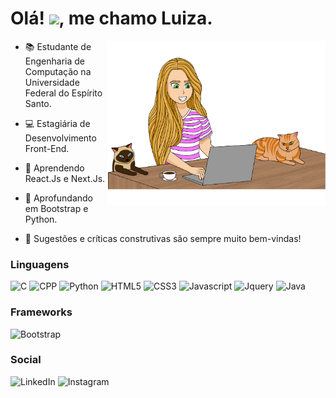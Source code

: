 <h1 align="left">
   Olá! <img src="https://raw.githubusercontent.com/kaueMarques/kaueMarques/master/hi.gif" width="30px">, me chamo Luiza.
</h1>

<p align="left">
   
<img src="luiza-editado-2.png" min-width="400px" max-width="350px" width="350px" align="right">
 
 - 📚 Estudante de Engenharia de Computação na Universidade Federal do Espírito Santo.

 - 💻 Estagiária de Desenvolvimento Front-End.

 - 🌱 Aprendendo React.Js e Next.Js.
   
 - 🌳 Aprofundando em Bootstrap e Python.

 - 💬 Sugestões e críticas construtivas são sempre muito bem-vindas!
   
 </p>

<h3 align="left">
   Linguagens
</h3>

 ![C](https://img.shields.io/badge/C-f053fd?style=for-the-badge&logo=c&logoColor=white)
 ![CPP](https://img.shields.io/badge/C%2B%2B-f053fd?style=for-the-badge&logo=c%2B%2B&logoColor=white)
 ![Python](https://img.shields.io/badge/Python-f053fd?style=for-the-badge&logo=python&logoColor=white)
 ![HTML5](https://img.shields.io/badge/HTML5-f053fd?style=for-the-badge&logo=html5&logoColor=white)
 ![CSS3](https://img.shields.io/badge/CSS3-f053fd?style=for-the-badge&logo=css3&logoColor=white)
 ![Javascript](https://img.shields.io/badge/JavaScript-f053fd?style=for-the-badge&logo=javascript&logoColor=white)
 ![Jquery](https://img.shields.io/badge/jQuery-f053fd?style=for-the-badge&logo=jquery&logoColor=white)
 ![Java](https://img.shields.io/badge/Java-f053fd?style=for-the-badge&logo=java&logoColor=white)
 
<h3 align="left">
   Frameworks 
</h3>

![Bootstrap](https://img.shields.io/badge/Bootstrap-f053fd?style=for-the-badge&logo=bootstrap&logoColor=white)

<h3 align="left"> 
   Social
</h3>

 ![LinkedIn](https://img.shields.io/badge/LinkedIn-f053fd?style=for-the-badge&logo=linkedin&logoColor=white)
 ![Instagram](https://img.shields.io/badge/Instagram-f053fd?style=for-the-badge&logo=instagram&logoColor=white)
